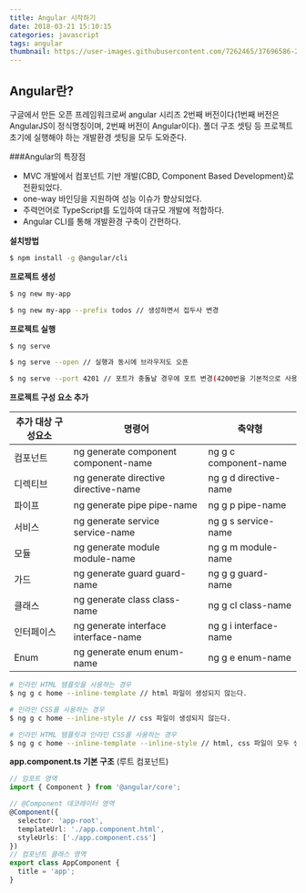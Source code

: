 ```yaml
---
title: Angular 시작하기
date: 2018-03-21 15:10:15
categories: javascript
tags: angular
thumbnail: https://user-images.githubusercontent.com/7262465/37696586-2988fbe8-2d1b-11e8-9f72-8c5ab119ea33.png
---
```


## Angular란?

구글에서 만든 오픈 프레임워크로써 angular 시리즈 2번째 버전이다(1번째 버전은 AngularJS이 정식명칭이며, 2번째 버전이 Angular이다). 폴더 구조 셋팅 등 프로젝트 초기에 실행해야 하는 개발환경 셋팅을 모두 도와준다.



###Angular의 특장점

- MVC 개발에서 컴포넌트 기반 개발(CBD, Component Based Development)로 전환되었다.
- one-way 바인딩을 지원하여 성능 이슈가 향상되었다.
- 주력언어로 TypeScript를 도입하여 대규모 개발에 적합하다.
- Angular CLI를 통해 개발환경 구축이 간편하다.



**설치방법**

```bash
$ npm install -g @angular/cli
```



**프로젝트 생성**

```bash
$ ng new my-app

$ ng new my-app --prefix todos // 생성하면서 접두사 변경
```



**프로젝트 실행**

```bash
$ ng serve

$ ng serve --open // 실행과 동시에 브라우저도 오픈

$ ng serve --port 4201 // 포트가 충돌날 경우에 포트 변경(4200번을 기본적으로 사용한다)
```



**프로젝트 구성 요소 추가**

| 추가 대상 구성요소 | 명령어                                  | 축약형                   |
| ---------- | ------------------------------------ | --------------------- |
| 컴포넌트       | ng generate component component-name | ng g c component-name |
| 디렉티브       | ng generate directive directive-name | ng g d directive-name |
| 파이프        | ng generate pipe pipe-name           | ng g p pipe-name      |
| 서비스        | ng generate service service-name     | ng g s service-name   |
| 모듈         | ng generate module module-name       | ng g m module-name    |
| 가드         | ng generate guard guard-name         | ng g g guard-name     |
| 클래스        | ng generate class class-name         | ng g cl class-name    |
| 인터페이스      | ng generate interface interface-name | ng g i interface-name |
| Enum       | ng generate enum enum-name           | ng g e enum-name      |

```bash
# 인라인 HTML 템플릿을 사용하는 경우
$ ng g c home --inline-template // html 파일이 생성되지 않는다.

# 인라인 CSS를 사용하는 경우
$ ng g c home --inline-style // css 파일이 생성되지 않는다.

# 인라인 HTML 템플릿과 인라인 CSS를 사용하는 경우
$ ng g c home --inline-template --inline-style // html, css 파일이 모두 생성되지 않는다.
```



**app.component.ts 기본 구조** (루트 컴포넌트)

```typescript
// 임포트 영역
import { Component } from '@angular/core';

// @Component 데코레이터 영역
@Component({
  selector: 'app-root',
  templateUrl: './app.component.html',
  styleUrls: ['./app.component.css']
})
// 컴포넌트 클래스 영역
export class AppComponent {
  title = 'app';
}
```


